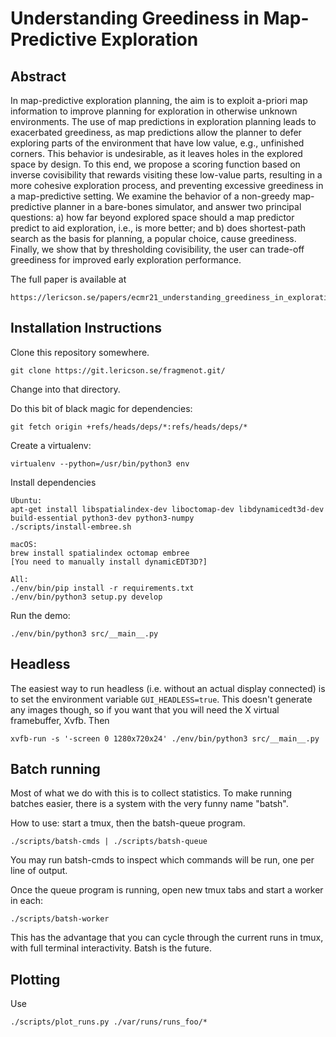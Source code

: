 # Understanding Greediness in Map-Predictive Exploration

## Abstract

In map-predictive exploration planning, the aim is to exploit a-priori map
information to improve planning for exploration in otherwise unknown
environments. The use of map predictions in exploration planning leads to
exacerbated greediness, as map predictions allow the planner to defer exploring
parts of the environment that have low value, e.g., unfinished corners. This
behavior is undesirable, as it leaves holes in the explored space by design. To
this end, we propose a scoring function based on inverse covisibility that
rewards visiting these low-value parts, resulting in a more cohesive
exploration process, and preventing excessive greediness in a map-predictive
setting. We examine the behavior of a non-greedy map-predictive planner in a
bare-bones simulator, and answer two principal questions: a) how far beyond
explored space should a map predictor predict to aid exploration, i.e., is more
better; and b) does shortest-path search as the basis for planning, a popular
choice, cause greediness. Finally, we show that by thresholding covisibility,
the user can trade-off greediness for improved early exploration performance.

The full paper is available at

    https://lericson.se/papers/ecmr21_understanding_greediness_in_exploration.pdf

## Installation Instructions

Clone this repository somewhere.

    git clone https://git.lericson.se/fragmenot.git/

Change into that directory.

Do this bit of black magic for dependencies:

    git fetch origin +refs/heads/deps/*:refs/heads/deps/*

Create a virtualenv:

    virtualenv --python=/usr/bin/python3 env

Install dependencies

    Ubuntu:
    apt-get install libspatialindex-dev liboctomap-dev libdynamicedt3d-dev build-essential python3-dev python3-numpy
    ./scripts/install-embree.sh

    macOS:
    brew install spatialindex octomap embree
    [You need to manually install dynamicEDT3D?]

    All:
    ./env/bin/pip install -r requirements.txt
    ./env/bin/python3 setup.py develop

Run the demo:

    ./env/bin/python3 src/__main__.py

## Headless

The easiest way to run headless (i.e. without an actual display connected) is
to set the environment variable `GUI_HEADLESS=true`. This doesn't generate any
images though, so if you want that you will need the X virtual framebuffer,
Xvfb. Then

    xvfb-run -s '-screen 0 1280x720x24' ./env/bin/python3 src/__main__.py

## Batch running

Most of what we do with this is to collect statistics. To make running batches
easier, there is a system with the very funny name "batsh".

How to use: start a tmux, then the batsh-queue program.

    ./scripts/batsh-cmds | ./scripts/batsh-queue

You may run batsh-cmds to inspect which commands will be run, one per line of output.

Once the queue program is running, open new tmux tabs and start a worker in each:

    ./scripts/batsh-worker

This has the advantage that you can cycle through the current runs in tmux,
with full terminal interactivity. Batsh is the future.

## Plotting

Use
    
    ./scripts/plot_runs.py ./var/runs/runs_foo/*

